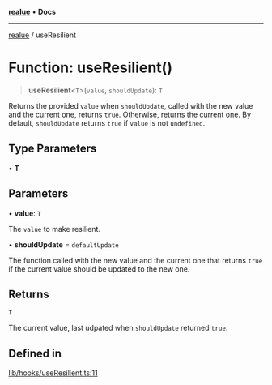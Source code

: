 [**realue**](../README.md) • **Docs**

***

[realue](../README.md) / useResilient

# Function: useResilient()

> **useResilient**\<`T`\>(`value`, `shouldUpdate`): `T`

Returns the provided `value` when `shouldUpdate`, called with the new value and the current one, returns `true`. Otherwise, returns the current one.
By default, `shouldUpdate` returns `true` if `value` is not `undefined`.

## Type Parameters

• **T**

## Parameters

• **value**: `T`

The `value` to make resilient.

• **shouldUpdate** = `defaultUpdate`

The function called with the new value and the current one that returns `true` if the current value should be updated to the new one.

## Returns

`T`

The current value, last udpated when `shouldUpdate` returned `true`.

## Defined in

[lib/hooks/useResilient.ts:11](https://github.com/nevoland/realue/blob/ed7bf05d18ab306716405186215c6769c3cbd8d7/lib/hooks/useResilient.ts#L11)
